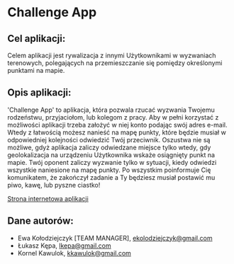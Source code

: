 # Challenge App

## Cel aplikacji: 
    
Celem aplikacji jest rywalizacja z innymi Użytkownikami w wyzwaniach terenowych, polegających na przemieszczanie się pomiędzy określonymi punktami na mapie.
 
## Opis aplikacji:

'Challenge App' to aplikacja, która pozwala rzucać wyzwania Twojemu rodzeństwu, przyjaciołom, lub kolegom z pracy. Aby w pełni korzystać z możliwości aplikacji trzeba założyć w niej konto podając swój adres e-mail. Wtedy z łatwością możesz nanieść na mapę punkty, które będzie musiał w odpowiedniej kolejności odwiedzić Twój przeciwnik. Oszustwa nie są możliwe, gdyż aplikacja zaliczy odwiedzane miejsce tylko wtedy, gdy geolokalizacja na urządzeniu Użytkownika wskaże osiągnięty punkt na mapie. Twój oponent zaliczy wyzwanie tylko w sytuacji, kiedy odwiedzi wszystkie naniesione na mapę punkty. Po wszystkim poinformuje Cię komunikatem, że zakończył zadanie a Ty będziesz musiał postawić mu piwo, kawę, lub pyszne ciastko!

 [Strona internetowa aplikacji](http://utn.pl/ChallengeApp)

## Dane autorów:
- Ewa Kołodziejczyk [TEAM MANAGER], ekolodziejczyk@gmail.com
- Łukasz Kępa, lkepa@gmail.com
- Kornel Kawulok, kkawulok@gmail.com
